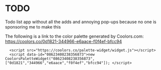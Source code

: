 # TODO
Todo list app without all the adds and annoying pop-ups because no one is sponsoring me to make this

The following is a link to the color palette generated by Coolors.com: https://coolors.co/0d1821-344966-e6aace-f0f4ef-bfcc94

<!-- Coolors Palette Widget -->
      <script src="https://coolors.co/palette-widget/widget.js"></script>
      <script data-id="08623408238356873">new CoolorsPaletteWidget("08623408238356873", ["0d1821","344966","e6aace","f0f4ef","bfcc94"]); </script>
